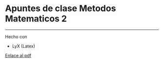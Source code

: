 # Apuntes de clase Metodos Matematicos 2
----------------

Hecho con
* LyX (Latex)

[Enlace al pdf](ttps://github.com/LaloHao/apuntes-mat2/apuntes.pdf)
